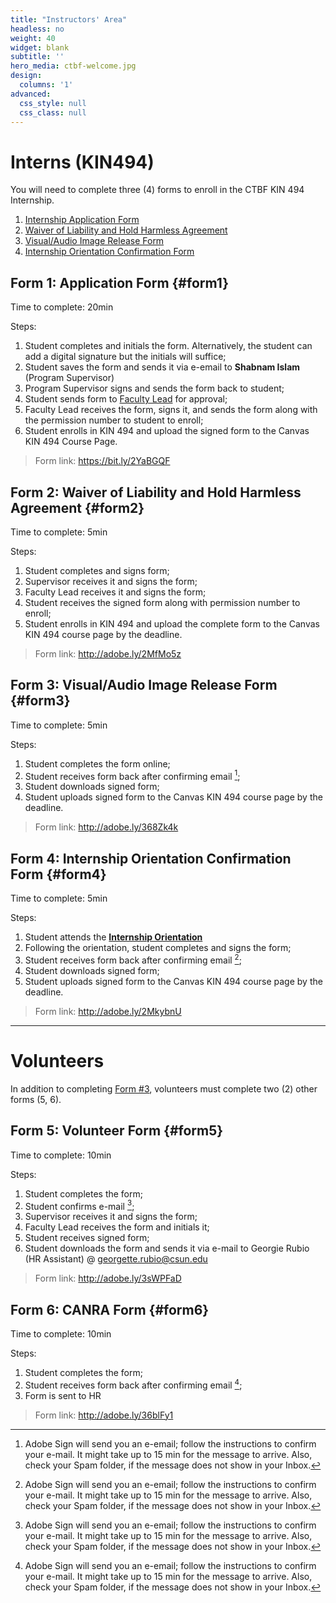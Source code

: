 ```yaml
---
title: "Instructors' Area"
headless: no
weight: 40
widget: blank
subtitle: ''
hero_media: ctbf-welcome.jpg
design:
  columns: '1'
advanced:
  css_style: null
  css_class: null
---
```


# Interns (KIN494)

You will need to complete three (4) forms to enroll in the CTBF KIN 494 Internship.

1. [Internship Application Form](#form1)
2. [Waiver of Liability and Hold Harmless Agreement](#form2)
3. [Visual/Audio Image Release Form](#for3)
4. [Internship Orientation Confirmation Form](#form4)

## Form 1: Application Form {#form1}

Time to complete: 20min

Steps: 

1. Student completes and initials the form. Alternatively, the student can add a digital signature but the initials will suffice;
2. Student saves the form and sends it via e-email to **Shabnam Islam** (Program Supervisor) 
3. Program Supervisor signs and sends the form back to student;
4. Student sends form to [Faculty Lead](https://ctbf.netlify.app/author/ovande-furtado-jr-ph.d./) for approval;
5. Faculty Lead receives the form, signs it, and sends the form along with the permission number to student to enroll;
6. Student enrolls in KIN 494 and upload the signed form to the Canvas KIN 494 Course Page.

> Form link: https://bit.ly/2YaBGQF

## Form 2: Waiver of Liability and Hold Harmless Agreement {#form2}

Time to complete: 5min

Steps: 

1. Student completes and signs form;
2. Supervisor receives it and signs the form;
3. Faculty Lead receives it and signs the form;
4. Student receives the signed form along with permission number to enroll;
5. Student enrolls in KIN 494 and upload the complete form to the Canvas KIN 494 course page by the deadline.

> Form link: http://adobe.ly/2MfMo5z

## Form 3: Visual/Audio Image Release Form {#form3}

Time to complete: 5min

Steps: 

1. Student completes the form online;
2. Student receives form back after confirming email [^1];
3. Student downloads signed form;
4. Student uploads signed form to the Canvas KIN 494 course page by the deadline.

> Form link: http://adobe.ly/368Zk4k 

## Form 4: Internship Orientation Confirmation Form {#form4}

Time to complete: 5min

Steps: 

1. Student attends the [**Internship Orientation**](https://canvas.csun.edu/courses/37918)
2. Following the orientation, student completes and signs the form;
3. Student receives form back after confirming email [^1];
4. Student downloads signed form;
5. Student uploads signed form to the Canvas KIN 494 course page by the deadline.

> Form link: http://adobe.ly/2MkybnU 

----

# Volunteers

In addition to completing [Form #3](#form3), volunteers must complete two (2) other forms (5, 6).

## Form 5: Volunteer Form {#form5}

Time to complete: 10min

Steps:

1. Student completes the form;
3. Student confirms e-mail [^1];
4. Supervisor receives it and signs the form;
5. Faculty Lead receives the form and initials it;
6. Student receives signed form;
7. Student downloads the form and sends it via e-mail to Georgie Rubio (HR Assistant) @ georgette.rubio@csun.edu

> Form link: http://adobe.ly/3sWPFaD

## Form 6: CANRA Form {#form6} 

Time to complete: 10min

Steps:

1. Student completes the form;
2. Student receives form back after confirming email [^1];
4. Form is sent to HR

> Form link: http://adobe.ly/36blFy1

[^1]: Adobe Sign will send you an e-email; follow the instructions to confirm your e-mail. It might take up to 15 min for the message to arrive. Also, check your Spam folder, if the message does not show in your Inbox.